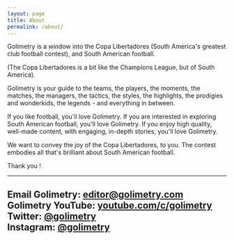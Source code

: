 ```yaml
---
layout: page
title: About
permalink: /about/
---
```


Golimetry is a window into the Copa Libertadores (South America's greatest club football contest), and South American football.

(The Copa Libertadores is a bit like the Champions League, but of South America).

Golimetry is your guide to the teams, the players, the moments, the matches, the managers, the tactics, the styles, the highlights, the prodigies and wonderkids, the legends - and everything in between.

If you like football, you'll love Golimetry.
If you are interested in exploring South American football, you'll love Golimetry.
If you enjoy high quality, well-made content, with engaging, in-depth stories, you'll love Golimetry.

We want to convey the joy of the Copa Libertadores, to you.
The contest embodies all that's brilliant about South American football.

Thank you !

---

Email Golimetry: editor@golimetry.com<br>
Golimetry YouTube: [youtube.com/c/golimetry](youtube.com/c/golimetry)<br>
Twitter: [@golimetry](https://twitter.com/golimetry)<br>
Instagram: [@golimetry](https://www.instagram.com/golimetry)<br>
--